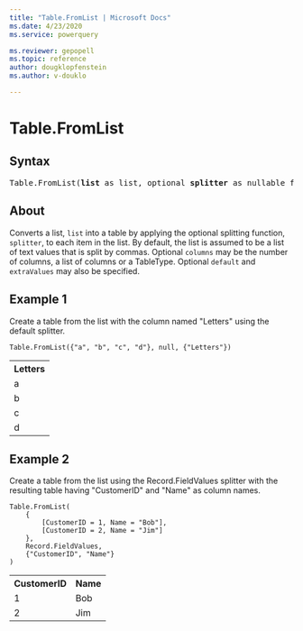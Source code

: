 ```yaml
---
title: "Table.FromList | Microsoft Docs"
ms.date: 4/23/2020
ms.service: powerquery

ms.reviewer: gepopell
ms.topic: reference
author: dougklopfenstein
ms.author: v-douklo

---
```

# Table.FromList

## Syntax

<pre>
Table.FromList(<b>list</b> as list, optional <b>splitter</b> as nullable function, optional <b>columns</b> as any, optional <b>default</b> as any, optional <b>extraValues</b> as nullable number) as table 
</pre>
  
## About  
Converts a list, `list` into a table by applying the optional splitting function, `splitter`, to each item in the list. By default, the list is assumed to be a list of text values that is split by commas. Optional `columns` may be the number of columns, a list of columns or a TableType. Optional `default` and `extraValues` may also be specified.

## Example 1
Create a table from the list with the column named "Letters" using the default splitter.

```powerquery-m
Table.FromList({"a", "b", "c", "d"}, null, {"Letters"})
```

<table> <tr> <th>Letters</th> </tr> <tr> <td>a</td> </tr> <tr> <td>b</td> </tr> <tr> <td>c</td> </tr> <tr> <td>d</td> </tr> </table>

## Example 2
Create a table from the list using the Record.FieldValues splitter with the resulting table having "CustomerID" and "Name" as column names.

```powerquery-m
Table.FromList( 
    { 
        [CustomerID = 1, Name = "Bob"], 
        [CustomerID = 2, Name = "Jim"] 
    }, 
    Record.FieldValues, 
    {"CustomerID", "Name"} 
)
```

<table> <tr> <th>CustomerID</th> <th>Name</th> </tr> <tr> <td>1</td> <td>Bob</td> </tr> <tr> <td>2</td> <td>Jim</td> </tr> </table>
